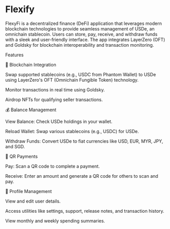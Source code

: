 # Flexify
FlexyFi is a decentralized finance (DeFi) application that leverages modern blockchain technologies to provide seamless management of USDe, an omnichain stablecoin. Users can store, pay, receive, and withdraw funds with a sleek and user-friendly interface. The app integrates LayerZero (OFT) and Goldsky for blockchain interoperability and transaction monitoring.


Features

🔗 Blockchain Integration

Swap supported stablecoins (e.g., USDC from Phantom Wallet) to USDe using LayerZero's OFT (Omnichain Fungible Token) technology.

Monitor transactions in real time using Goldsky.

Airdrop NFTs for qualifying seller transactions.

💰 Balance Management

View Balance: Check USDe holdings in your wallet.

Reload Wallet: Swap various stablecoins (e.g., USDC) for USDe.

Withdraw Funds: Convert USDe to fiat currencies like USD, EUR, MYR, JPY, and SGD.

📱 QR Payments

Pay: Scan a QR code to complete a payment.

Receive: Enter an amount and generate a QR code for others to scan and pay.

🧑 Profile Management

View and edit user details.

Access utilities like settings, support, release notes, and transaction history.

View monthly and weekly spending summaries.



